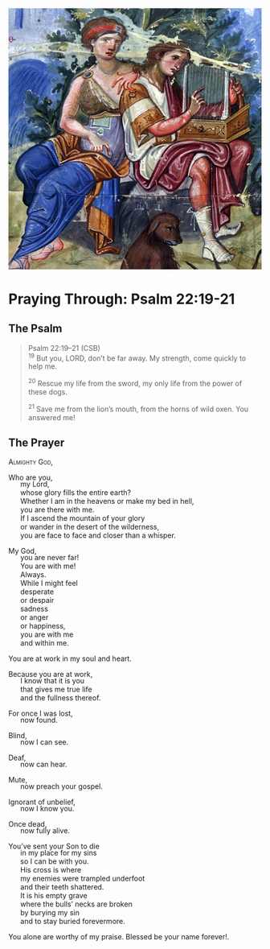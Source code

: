 <img class="intro-right" src="../images/art-paris-psalter.jpg">

<style>
  li {list-style-type: none;}
  p + ul {
    margin-top: -18px;
}
</style>

# Praying Through: Psalm 22:19-21

## The Psalm

>Psalm 22:19–21 (CSB)  
><sup>19</sup> But you, LORD, don’t be far away. My strength, come quickly to help me. 
>
><sup>20</sup> Rescue my life from the sword, my only life from the power of these dogs. 
>
><sup>21</sup> Save me from the lion’s mouth, from the horns of wild oxen. You answered me!

## The Prayer

<div style="font-variant: small-caps;">
Almighty God,
</div>

Who are you,
* my Lord,
* whose glory fills the entire earth? 
* Whether I am in the heavens or make my bed in hell,
* you are there with me. 
* If I ascend the mountain of your glory 
* or wander in the desert of the wilderness,
* you are face to face and closer than a whisper.

My God,
* you are never far! 
* You are with me! 
* Always. 
* While I might feel 
* desperate 
* or despair
* sadness 
* or anger 
* or happiness,
* you are with me 
* and within me.

You are at work in my soul and heart. 

Because you are at work,
* I know that it is you 
* that gives me true life 
* and the fullness thereof.

For once I was lost,
* now found.

Blind,
* now I can see.

Deaf,
* now can hear.

Mute,
* now preach your gospel.

Ignorant of unbelief,
* now I know you.

Once dead,
* now fully alive.

You’ve sent your Son to die 
* in my place for my sins 
* so I can be with you. 
* His cross is where 
* my enemies were trampled underfoot 
* and their teeth shattered. 
* It is his empty grave 
* where the bulls’ necks are broken 
* by burying my sin 
* and to stay buried forevermore.

You alone are worthy of my praise. Blessed be your name forever!.
